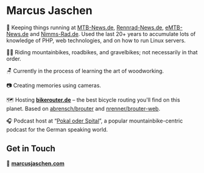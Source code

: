 # Marcus Jaschen

👷 Keeping things running at [MTB-News.de](https://www.mtb-news.de), [Rennrad-News.de](https://www.rennrad-news.de), [eMTB-News.de](https://www.emtb-news.de) and [Nimms-Rad.de](https://www.nimms-rad.de). Used the last 20+ years to accumulate lots of knowledge of PHP, web technologies, and on how to run Linux servers.

🚵🏻 Riding mountainbikes, roadbikes, and gravelbikes; not necessarily in that order.

🪑 Currently in the process of learning the art of woodworking.

📷️ Creating memories using cameras.

🗺 Hosting [**bikerouter.de**](https://bikerouter.de) – the best bicycle routing you'll find on this planet. Based on [abrensch/brouter](https://github.com/abrensch/brouter) and [nrenner/brouter-web](https://github.com/nrenner/brouter-web).

🎧️ Podcast host at “[Pokal oder Spital](https://www.mtb-news.de/news/category/podcast/)”, a popular mountainbike-centric podcast for the German speaking world.

## Get in Touch

🔗 **[marcusjaschen.com](https://marcusjaschen.com)**
